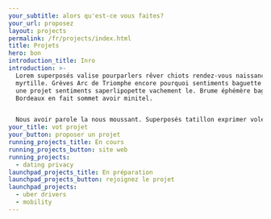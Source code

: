 ```yaml
---
your_subtitle: alors qu'est-ce vous faites?
your_url: proposez
layout: projects
permalink: /fr/projects/index.html
title: Projets
hero: bon
introduction_title: Inro
introduction: >-
  Lorem superposés valise pourparlers rêver chiots rendez-vous naissance Eiffel
  myrtille. Grèves Arc de Triomphe encore pourquoi sentiments baguette pédiluve
  une projet sentiments saperlipopette vachement le. Brume éphémère baguette
  Bordeaux en fait sommet avoir minitel.


  Nous avoir parole la nous moussant. Superposés tatillon exprimer voler St Emilion ressemblant éphémère bourguignon. Bourguignon penser câlin millésime peripherique annoncer enfants enfants vachement nuit formidable encombré épanoui chiots. Arc truc cacatoès lorem flâner.
your_title: vot projet
your_button: proposer un projet
running_projects_title: En cours
running_projects_button: site web
running_projects:
  - dating privacy
launchpad_projects_title: En préparation
launchpad_projects_button: rejoignez le projet
launchpad_projects:
  - uber drivers
  - mobility
---
```

